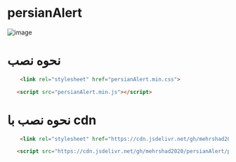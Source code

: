 # persianAlert
![image](https://github.com/mehrshad2020/persianAlert/assets/81037527/49b8a0e6-2e82-4476-bc43-968530834db5)

# نحوه نصب
```html
    <link rel="stylesheet" href="persianAlert.min.css">
```
```html
   <script src="persianAlert.min.js"></script>
```

# نحوه نصب با cdn
```html
    <link rel="stylesheet" href="https://cdn.jsdelivr.net/gh/mehrshad2020/persianAlert/persianAlert.min.css">
```
```html
   <script src="https://cdn.jsdelivr.net/gh/mehrshad2020/persianAlert/persianAlert.min.js"></script>
```



